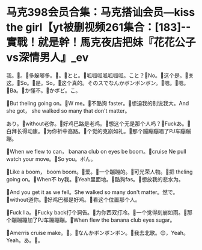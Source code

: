 # 马克398会员合集：马克搭讪会员—kiss the girl【yt被删视频261集合：[183]--實戰！就是幹！馬克夜店把妹『花花公子vs深情男人』_ev

我。🎼。🎼多躲嘟多。🎼。🎼とと。🎼呱呱呱呱呱呱呱。こと？🎼No。🎼这个是。🎼关这。🎼So。🎼是。So。🎼这个真的。そのスでなんかボンボンボン。🎼嗯。🎼嗯。🎼Ba。🎼か懂不。🎼かボど。こ。

🎼But theling going on。🎼W me。🎼不酷狗 faster。🎼想迫我的别说我大。And she got， she walked so many that don't matter。

あり。🎼without老你。🎼好鸡巴路是老鸡。🎼想这个无是那个人吗？🎼Fuckあ。🎼白拜长得动康。🎼为你祈中高路。🎼个觉的克崩如礼。🎼那个蹦蹦蹦唱了PJ车蹦蹦蹦。

🎼When we flew to can， banana club on eyes be boom。🎼cruise Ne pull watch your move。🎼So you。ボん。

🎼Like a boom， boom boom。🎼爱。🎼一个蹦蹦的。🎼可光荣人物。🎼把 theling going on。🎼When不 by我。🎼Yeah里面地。🎼酷狗fas。🎼想放我的悲水为。

🎼And you get it as we fell。She walked so many don't matter。然で。🎼without道你。🎼好鸡巴都是好鸡。🎼看这个位置那个人。

🎼Fuck I a。🎼Fucky back打个洞告。🎼为你西双打冷。🎼一个觉得刻崩如雨。🎼那个蹦蹦蹦加了PJ车蹦蹦蹦。🎼When flew the banana club eyes sugar。

🎼Amerris cruise make。🎼。🎼なんかボンボンボン。🎼我去北歌。😊，Yeah。Yeah。あ。🎼。

